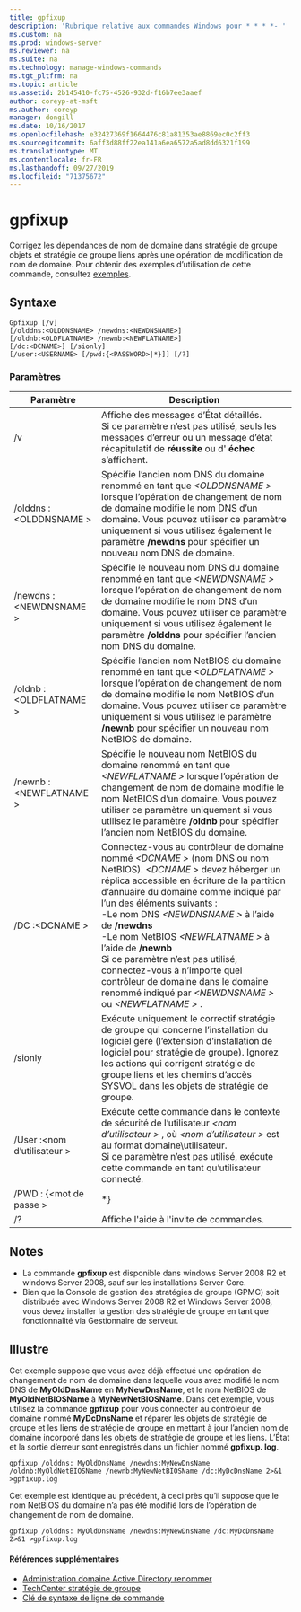 ```yaml
---
title: gpfixup
description: 'Rubrique relative aux commandes Windows pour * * * *- '
ms.custom: na
ms.prod: windows-server
ms.reviewer: na
ms.suite: na
ms.technology: manage-windows-commands
ms.tgt_pltfrm: na
ms.topic: article
ms.assetid: 2b145410-fc75-4526-932d-f16b7ee3aaef
author: coreyp-at-msft
ms.author: coreyp
manager: dongill
ms.date: 10/16/2017
ms.openlocfilehash: e32427369f1664476c81a81353ae8869ec0c2ff3
ms.sourcegitcommit: 6aff3d88ff22ea141a6ea6572a5ad8dd6321f199
ms.translationtype: MT
ms.contentlocale: fr-FR
ms.lasthandoff: 09/27/2019
ms.locfileid: "71375672"
---
```

# <a name="gpfixup"></a>gpfixup



Corrigez les dépendances de nom de domaine dans stratégie de groupe objets et stratégie de groupe liens après une opération de modification de nom de domaine. Pour obtenir des exemples d’utilisation de cette commande, consultez [exemples](#BKMK_Examples).

## <a name="syntax"></a>Syntaxe

```
Gpfixup [/v] 
[/olddns:<OLDDNSNAME> /newdns:<NEWDNSNAME>] 
[/oldnb:<OLDFLATNAME> /newnb:<NEWFLATNAME>] 
[/dc:<DCNAME>] [/sionly] 
[/user:<USERNAME> [/pwd:{<PASSWORD>|*}]] [/?]
```

### <a name="parameters"></a>Paramètres

|       Paramètre       |                                                                                                                                                                                                                               Description                                                                                                                                                                                                                               |
|-----------------------|-------------------------------------------------------------------------------------------------------------------------------------------------------------------------------------------------------------------------------------------------------------------------------------------------------------------------------------------------------------------------------------------------------------------------------------------------------------------------|
|          /v           |                                                                                                                                                      Affiche des messages d’État détaillés.</br>Si ce paramètre n’est pas utilisé, seuls les messages d’erreur ou un message d’état récapitulatif de **réussite** ou d' **échec** s’affichent.                                                                                                                                                       |
| /olddns :\<OLDDNSNAME > |                                                                                                           Spécifie l’ancien nom DNS du domaine renommé en tant que *\<OLDDNSNAME >* lorsque l’opération de changement de nom de domaine modifie le nom DNS d’un domaine. Vous pouvez utiliser ce paramètre uniquement si vous utilisez également le paramètre **/newdns** pour spécifier un nouveau nom DNS de domaine.                                                                                                            |
| /newdns :\<NEWDNSNAME > |                                                                                                          Spécifie le nouveau nom DNS du domaine renommé en tant que *\<NEWDNSNAME >* lorsque l’opération de changement de nom de domaine modifie le nom DNS d’un domaine. Vous pouvez utiliser ce paramètre uniquement si vous utilisez également le paramètre **/olddns** pour spécifier l’ancien nom DNS du domaine.                                                                                                           |
| /oldnb :\<OLDFLATNAME > |                                                                                                        Spécifie l’ancien nom NetBIOS du domaine renommé en tant que *\<OLDFLATNAME >* lorsque l’opération de changement de nom de domaine modifie le nom NetBIOS d’un domaine. Vous pouvez utiliser ce paramètre uniquement si vous utilisez le paramètre **/newnb** pour spécifier un nouveau nom NetBIOS de domaine.                                                                                                        |
| /newnb :\<NEWFLATNAME > |                                                                                                       Spécifie le nouveau nom NetBIOS du domaine renommé en tant que *\<NEWFLATNAME >* lorsque l’opération de changement de nom de domaine modifie le nom NetBIOS d’un domaine. Vous pouvez utiliser ce paramètre uniquement si vous utilisez le paramètre **/oldnb** pour spécifier l’ancien nom NetBIOS du domaine.                                                                                                       |
|     /DC :\<DCNAME >     | Connectez-vous au contrôleur de domaine nommé *\<DCNAME >* (nom DNS ou nom NetBIOS). *\<DCNAME >* devez héberger un réplica accessible en écriture de la partition d’annuaire du domaine comme indiqué par l’un des éléments suivants :</br>-Le nom DNS *\<NEWDNSNAME >* à l’aide de **/newdns**</br>-Le nom NetBIOS *\<NEWFLATNAME >* à l’aide de **/newnb**</br>Si ce paramètre n’est pas utilisé, connectez-vous à n’importe quel contrôleur de domaine dans le domaine renommé indiqué par *\<NEWDNSNAME >* ou *\<NEWFLATNAME >* . |
|        /sionly        |                                                                                                                           Exécute uniquement le correctif stratégie de groupe qui concerne l’installation du logiciel géré (l’extension d’installation de logiciel pour stratégie de groupe). Ignorez les actions qui corrigent stratégie de groupe liens et les chemins d’accès SYSVOL dans les objets de stratégie de groupe.                                                                                                                           |
|   /User :\<nom d’utilisateur >   |                                                                                                                                   Exécute cette commande dans le contexte de sécurité de l’utilisateur *\<nom d’utilisateur >* , où *\<nom d’utilisateur >* est au format domaine\utilisateur.</br>Si ce paramètre n’est pas utilisé, exécute cette commande en tant qu’utilisateur connecté.                                                                                                                                    |
|   /PWD : {\<mot de passe >   |                                                                                                                                                                                                                                   \*}                                                                                                                                                                                                                                   |
|          /?           |                                                                                                                                                                                                                  Affiche l'aide à l'invite de commandes.                                                                                                                                                                                                                   |

## <a name="remarks"></a>Notes

-   La commande **gpfixup** est disponible dans windows Server 2008 R2 et windows Server 2008, sauf sur les installations Server Core.
-   Bien que la Console de gestion des stratégies de groupe (GPMC) soit distribuée avec Windows Server 2008 R2 et Windows Server 2008, vous devez installer la gestion des stratégie de groupe en tant que fonctionnalité via Gestionnaire de serveur.

## <a name="BKMK_Examples"></a>Illustre

Cet exemple suppose que vous avez déjà effectué une opération de changement de nom de domaine dans laquelle vous avez modifié le nom DNS de **MyOldDnsName** en **MyNewDnsName**, et le nom NetBIOS de **MyOldNetBIOSName** à **MyNewNetBIOSName**. Dans cet exemple, vous utilisez la commande **gpfixup** pour vous connecter au contrôleur de domaine nommé **MyDcDnsName** et réparer les objets de stratégie de groupe et les liens de stratégie de groupe en mettant à jour l’ancien nom de domaine incorporé dans les objets de stratégie de groupe et les liens. L’État et la sortie d’erreur sont enregistrés dans un fichier nommé **gpfixup. log**.
```
gpfixup /olddns: MyOldDnsName /newdns:MyNewDnsName /oldnb:MyOldNetBIOSName /newnb:MyNewNetBIOSName /dc:MyDcDnsName 2>&1 >gpfixup.log
```
Cet exemple est identique au précédent, à ceci près qu’il suppose que le nom NetBIOS du domaine n’a pas été modifié lors de l’opération de changement de nom de domaine.
```
gpfixup /olddns: MyOldDnsName /newdns:MyNewDnsName /dc:MyDcDnsName 2>&1 >gpfixup.log
```

#### <a name="additional-references"></a>Références supplémentaires

-   [Administration domaine Active Directory renommer](https://go.microsoft.com/fwlink/?LinkId=198385)
-   [TechCenter stratégie de groupe](https://go.microsoft.com/fwlink/?LinkID=145531)
-   [Clé de syntaxe de ligne de commande](command-line-syntax-key.md)